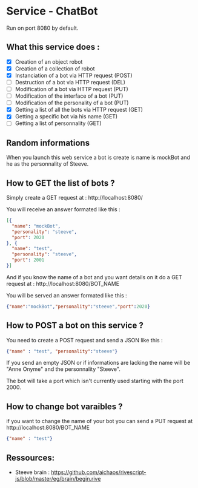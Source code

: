 # Service - ChatBot

Run on port 8080 by default.



## What this service does : 

- [x] Creation of an object robot 
- [x] Creation of a collection of robot
- [x] Instanciation of a bot via HTTP request (POST)
- [ ] Destruction of a bot via HTTP request (DEL)
- [ ] Modification of a bot via HTTP request (PUT)
- [ ] Modification of the interface of a bot (PUT)
- [ ] Modification of the personality of a bot (PUT)
- [x] Getting a list of all the bots via HTTP request (GET)
- [x] Getting a specific bot via his name (GET)
- [ ] Getting a list of personnality (GET)

## Random informations 

When you launch this web service a bot is create is name is mockBot and he as the personnality of Steeve.

## How to GET the list of bots ?

Simply create a GET request at : http://localhost:8080/

You will receive an answer formated like this :

```JSON
[{
  "name": "mockBot",
  "personality": "steeve",
  "port": 2020
}, {
  "name": "test",
  "personality": "steeve",
  "port": 2001
}]
```

And if you know the name of a bot and you want details on it do a GET request at : http://localhost:8080/BOT_NAME

You will be served an answer formated like this :

```JSON
{"name":"mockBot","personality":"steeve","port":2020}
```

## How to POST a bot on this service ?

You need to create a POST request and send a JSON like this :

```JSon
{"name" : "test", "personality":"steeve"}
```

If you send an empty JSON or if informations are lacking the name will be "Anne Onyme" and the personnality "Steeve".

The bot will take a port which isn't currently used starting with the port 2000.

## How to change bot varaibles ?
if you want to change the name of your bot you can send a PUT request at http://localhost:8080/BOT_NAME

```JSon
{"name" : "test"}
```

## Ressources:

- Steeve brain : https://github.com/aichaos/rivescript-js/blob/master/eg/brain/begin.rive

  ​

